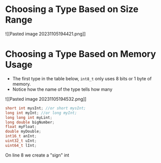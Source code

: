 # Choosing a Type Based on Size Range

![[Pasted image 20231105194421.png]]

# Choosing a Type Based on Memory Usage
- The first type in the table below, `int8_t` only uses 8 bits or 1 byte of memory.
- Notice how the name of the type tells how many 

![[Pasted image 20231105194532.png]]


``` CPP file:"Declaring different types of variables"
short int mysInt; //or short mysInt;
long int myInt; //or long myInt;
long long int myLint;
long double bigNumber;
float myFloat;
double myDouble;
int16_t anInt;
uint32_t uInt;
uint64_t lInt;
```





On line 8 we create a "sign" int